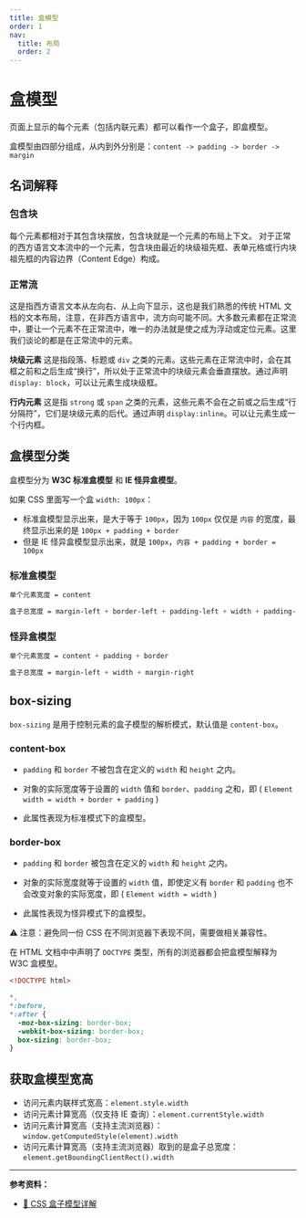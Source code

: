 ```yaml
---
title: 盒模型
order: 1
nav:
  title: 布局
  order: 2
---
```


# 盒模型

页面上显示的每个元素（包括内联元素）都可以看作一个盒子，即盒模型。

盒模型由四部分组成，从内到外分别是：`content -> padding -> border -> margin`

<!-- ![](../screenshots/box-model.png) -->

## 名词解释

### 包含块

每个元素都相对于其包含块摆放，包含块就是一个元素的布局上下文。 对于正常的西方语言文本流中的一个元素，包含块由最近的块级祖先框、表单元格或行内块祖先框的内容边界（Content Edge）构成。

### 正常流

这是指西方语言文本从左向右、从上向下显示，这也是我们熟悉的传统 HTML 文档的文本布局，注意，在非西方语言中，流方向可能不同。大多数元素都在正常流中，要让一个元素不在正常流中，唯一的办法就是使之成为浮动或定位元素。这里我们谈论的都是在正常流中的元素。

**块级元素**
这是指段落、标题或 `div` 之类的元素。这些元素在正常流中时，会在其框之前和之后生成“换行”，所以处于正常流中的块级元素会垂直摆放。通过声明 `display: block`，可以让元素生成块级框。

**行内元素**
这是指 `strong` 或 `span` 之类的元素，这些元素不会在之前或之后生成“行分隔符”，它们是块级元素的后代。通过声明 `display:inline`。可以让元素生成一个行内框。

## 盒模型分类

盒模型分为 **W3C 标准盒模型** 和 **IE 怪异盒模型**。

如果 CSS 里面写一个盒 `width: 100px`：

- 标准盒模型显示出来，是大于等于 `100px`，因为 `100px` 仅仅是 `内容` 的宽度，最终显示出来的是 `100px + padding + border`
- 但是 IE 怪异盒模型显示出来，就是 `100px`，`内容 + padding + border = 100px`

### 标准盒模型

```css
单个元素宽度 = content

盒子总宽度 = margin-left + border-left + padding-left + width + padding-right + border-right + margin-right
```

### 怪异盒模型

```css
单个元素宽度 = content + padding + border

盒子总宽度 = margin-left + width + margin-right
```

## box-sizing

`box-sizing` 是用于控制元素的盒子模型的解析模式，默认值是 `content-box`。

### content-box

- `padding` 和 `border` 不被包含在定义的 `width` 和 `height` 之内。

- 对象的实际宽度等于设置的 `width` 值和 `border`、`padding` 之和，即 ( `Element width = width + border + padding` )

- 此属性表现为标准模式下的盒模型。

### border-box

- `padding` 和 `border` 被包含在定义的 `width` 和 `height` 之内。

- 对象的实际宽度就等于设置的 `width` 值，即使定义有 `border` 和 `padding` 也不会改变对象的实际宽度，即 ( `Element width = width` )

- 此属性表现为怪异模式下的盒模型。

⚠️ 注意：避免同一份 CSS 在不同浏览器下表现不同，需要做相关兼容性。

在 HTML 文档中中声明了 `DOCTYPE` 类型，所有的浏览器都会把盒模型解释为 W3C 盒模型。

```html
<!DOCTYPE html>
```

```css
*,
*:before,
*:after {
  -moz-box-sizing: border-box;
  -webkit-box-sizing: border-box;
  box-sizing: border-box;
}
```

## 获取盒模型宽高

- 访问元素内联样式宽高：`element.style.width`
- 访问元素计算宽高（仅支持 IE 查询）：`element.currentStyle.width`
- 访问元素计算宽高（支持主流浏览器）：`window.getComputedStyle(element).width`
- 访问元素计算宽高（支持主流浏览器）取到的是盒子总宽度：`element.getBoundingClientRect().width`

---

**参考资料：**

- [📝 CSS 盒子模型详解](https://juejin.im/entry/576f6f371532bc005fe0eae1)
